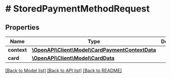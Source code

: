 # # StoredPaymentMethodRequest

## Properties

Name | Type | Description | Notes
------------ | ------------- | ------------- | -------------
**context** | [**\OpenAPI\Client\Model\CardPaymentContextData**](CardPaymentContextData.md) |  | [optional] 
**card** | [**\OpenAPI\Client\Model\CardData**](CardData.md) |  | [optional] 

[[Back to Model list]](../../README.md#documentation-for-models) [[Back to API list]](../../README.md#documentation-for-api-endpoints) [[Back to README]](../../README.md)


